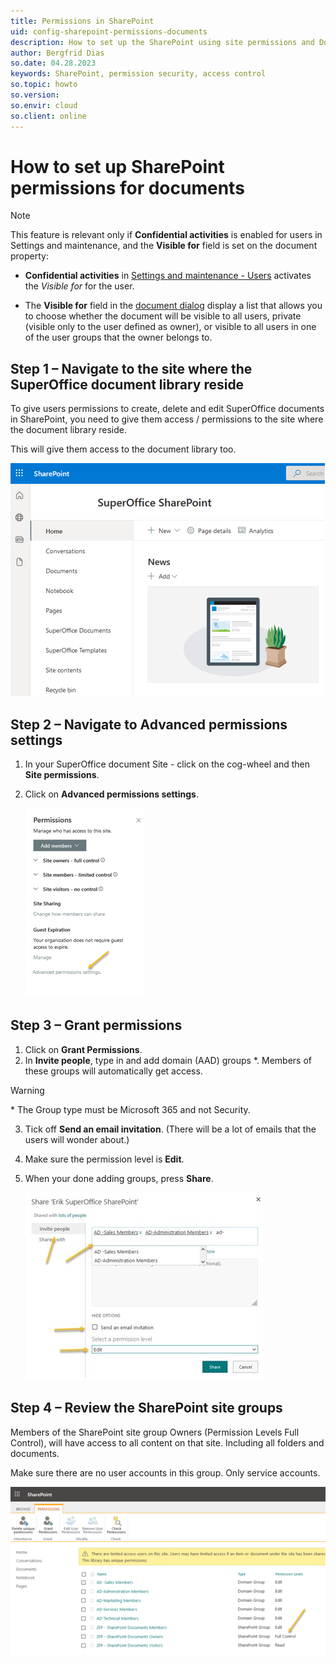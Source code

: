 ```yaml
---
title: Permissions in SharePoint
uid: config-sharepoint-permissions-documents
description: How to set up the SharePoint using site permissions and Domain (AAD) groups
author: Bergfrid Dias
so.date: 04.28.2023
keywords: SharePoint, permission security, access control
so.topic: howto
so.version:
so.envir: cloud
so.client: online
---
```


# How to set up SharePoint permissions for documents

> [!NOTE]
> This feature is relevant only if **Confidential activities** is enabled for users in Settings and maintenance, and the **Visible for** field is set on the document property:
>
> * **Confidential activities** in [Settings and maintenance - Users][1] activates the *Visible for* for the user.
>
> * The **Visible for** field in the [document dialog][2] display a list that allows you to choose whether the document will be visible to all users, private (visible only to the user defined as owner), or visible to all users in one of the user groups that the owner belongs to.

## Step 1 – Navigate to the site where the SuperOffice document library reside

To give users permissions to create, delete and edit SuperOffice documents in SharePoint, you need to give them access / permissions to the site where the document library reside.

This will give them access to the document library too.

![SharePoint main site -screenshot][img1]

## Step 2 – Navigate to Advanced permissions settings

1. In your SuperOffice document Site - click on the cog-wheel and then **Site permissions**.

2. Click on **Advanced permissions settings**.

    ![Advanced permissions settings -screenshot][img2]

## Step 3 – Grant permissions

1. Click on **Grant Permissions**.
2. In **Invite people**, type in and add domain (AAD) groups *. Members of these groups will automatically get access.
  > [!WARNING]
  >
  > \* The Group type must be Microsoft 365 and not Security.
3. Tick off **Send an email invitation**. (There will be a lot of emails that the users will wonder about.)
4. Make sure the permission level is **Edit**.
5. When your done adding groups, press **Share**.

    ![Grant permissions -screenshot][img3]

## Step 4 – Review the SharePoint site groups

Members of the SharePoint site group Owners (Permission Levels Full Control), will have access to all content on that site. Including all folders and documents.

Make sure there are no user accounts in this group. Only service accounts.

![Review SharePoint site groups -screenshot][img4]

<!-- Referenced links -->
[1]: ../../../admin/user-management/learn/add-associate.md
[2]: https://id.superoffice.com/identityprovider/register

<!-- Referenced images -->
[img1]: media/so-sharepoint-home.png
[img2]: media/advanced-permissions.png
[img3]: media/share.png
[img4]: media/review.png
